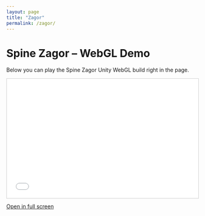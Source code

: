 ```yaml
---
layout: page
title: "Zagor"
permalink: /zagor/
---
```


# Spine Zagor – WebGL Demo

Below you can play the Spine Zagor Unity WebGL build right in the page.

<div class="iframe-container">
  <iframe src="/Spine_Zagor/index.html" frameborder="0" allowfullscreen></iframe>
</div>

<p>
  <a href="/Spine_Zagor/" target="_blank" rel="noopener">Open in full screen</a>
</p>

<style>
.iframe-container {
  position: relative;
  width: 100%;
  padding-bottom: 62.5%; /* 960/600 aspect ratio */
  height: 0;
  margin-bottom: 1em;
}
.iframe-container iframe {
  position: absolute;
  top: 0;
  left: 0;
  width: 100%;
  height: 100%;
  border: 1px solid #ccc;
}
</style>

